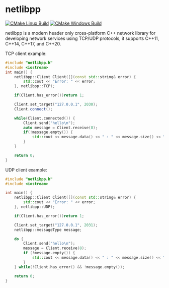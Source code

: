 # netlibpp
[![CMake Linux Build](https://github.com/Anonymous-275/netlibpp/actions/workflows/cmake-linux.yml/badge.svg)](https://github.com/Anonymous-275/netlibpp/actions/workflows/cmake-linux.yml)
[![CMake Windows Build](https://github.com/Anonymous-275/netlibpp/actions/workflows/cmake-windows.yml/badge.svg)](https://github.com/Anonymous-275/netlibpp/actions/workflows/cmake-windows.yml)

netlibpp is a modern header only cross-platform C++ network library for developing network services using TCP/UDP protocols,
it supports C++11, C++14, C++17, and C++20.

TCP client example:
```cpp
#include "netlibpp.h"
#include <iostream>
int main() {
    netlibpp::Client Client([](const std::string& error) {
        std::cout << "Error: " << error;
    }, netlibpp::TCP);

    if(Client.has_error())return 1;

    Client.set_target("127.0.0.1", 2030);
    Client.connect();

    while(Client.connected()) {
        Client.send("hello\n");
        auto message = Client.receive(8);
        if(!message.empty()) {
            std::cout << message.data() << " : " << message.size() << "\n";
        }
    }

    return 0;
}
```

UDP client example:
```cpp
#include "netlibpp.h"
#include <iostream>

int main() {
    netlibpp::Client Client([](const std::string& error) {
        std::cout << "Error: " << error;
    }, netlibpp::UDP);

    if(Client.has_error())return 1;

    Client.set_target("127.0.0.1", 2031);
    netlibpp::messageType message;

    do {
        Client.send("hello\n");
        message = Client.receive(8);
        if (!message.empty()) {
            std::cout << message.data() << " : " << message.size() << "\n";
        }
    } while(!Client.has_error() && !message.empty());

    return 0;
}
```
